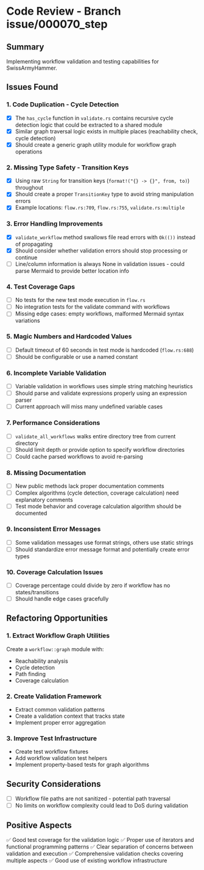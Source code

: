 # Code Review - Branch issue/000070_step

## Summary
Implementing workflow validation and testing capabilities for SwissArmyHammer.

## Issues Found

### 1. Code Duplication - Cycle Detection
- [x] The `has_cycle` function in `validate.rs` contains recursive cycle detection logic that could be extracted to a shared module
- [x] Similar graph traversal logic exists in multiple places (reachability check, cycle detection)
- [x] Should create a generic graph utility module for workflow graph operations

### 2. Missing Type Safety - Transition Keys
- [x] Using raw `String` for transition keys (`format!("{} -> {}", from, to)`) throughout
- [x] Should create a proper `TransitionKey` type to avoid string manipulation errors
- [x] Example locations: `flow.rs:709`, `flow.rs:755`, `validate.rs:multiple`

### 3. Error Handling Improvements
- [x] `validate_workflow` method swallows file read errors with `Ok(())` instead of propagating
- [x] Should consider whether validation errors should stop processing or continue
- [ ] Line/column information is always None in validation issues - could parse Mermaid to provide better location info

### 4. Test Coverage Gaps
- [ ] No tests for the new test mode execution in `flow.rs`
- [ ] No integration tests for the validate command with workflows
- [ ] Missing edge cases: empty workflows, malformed Mermaid syntax variations

### 5. Magic Numbers and Hardcoded Values
- [ ] Default timeout of 60 seconds in test mode is hardcoded (`flow.rs:688`)
- [ ] Should be configurable or use a named constant

### 6. Incomplete Variable Validation
- [ ] Variable validation in workflows uses simple string matching heuristics
- [ ] Should parse and validate expressions properly using an expression parser
- [ ] Current approach will miss many undefined variable cases

### 7. Performance Considerations
- [ ] `validate_all_workflows` walks entire directory tree from current directory
- [ ] Should limit depth or provide option to specify workflow directories
- [ ] Could cache parsed workflows to avoid re-parsing

### 8. Missing Documentation
- [ ] New public methods lack proper documentation comments
- [ ] Complex algorithms (cycle detection, coverage calculation) need explanatory comments
- [ ] Test mode behavior and coverage calculation algorithm should be documented

### 9. Inconsistent Error Messages
- [ ] Some validation messages use format strings, others use static strings
- [ ] Should standardize error message format and potentially create error types

### 10. Coverage Calculation Issues
- [ ] Coverage percentage could divide by zero if workflow has no states/transitions
- [ ] Should handle edge cases gracefully

## Refactoring Opportunities

### 1. Extract Workflow Graph Utilities
Create a `workflow::graph` module with:
- Reachability analysis
- Cycle detection  
- Path finding
- Coverage calculation

### 2. Create Validation Framework
- Extract common validation patterns
- Create a validation context that tracks state
- Implement proper error aggregation

### 3. Improve Test Infrastructure  
- Create test workflow fixtures
- Add workflow validation test helpers
- Implement property-based tests for graph algorithms

## Security Considerations
- [ ] Workflow file paths are not sanitized - potential path traversal
- [ ] No limits on workflow complexity could lead to DoS during validation

## Positive Aspects
✅ Good test coverage for the validation logic
✅ Proper use of iterators and functional programming patterns
✅ Clear separation of concerns between validation and execution
✅ Comprehensive validation checks covering multiple aspects
✅ Good use of existing workflow infrastructure